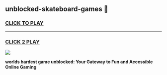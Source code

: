 
## unblocked-skateboard-games 👋
<h3>
<a href="https://premium.freeplayer.one?title=unblocked-skateboard-games&ref=14F">CLICK TO PLAY</a></h3>
<hr>

<h3>
<a href="https://premium.freeplayer.one?title=unblocked-skateboard-games&ref=14F">CLICK 2 PLAY</a>
  
</h3>

<a href="https://premium.freeplayer.one?title=unblocked-skateboard-games&ref=12F/"><img src="https://clearcache.store/games.png"></a>


**worlds hardest game unblocked: Your Gateway to Fun and Accessible Online Gaming**
